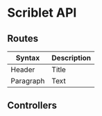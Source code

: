 # Scriblet API

## Routes
| Syntax | Description |
| ----------- | ----------- |
| Header | Title |
| Paragraph | Text |

## Controllers
